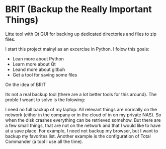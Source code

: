 # BRIT (Backup the Really Important Things)

Litte tool with Qt GUI for backing up dedicated directories and files to zip files.

I start this project mainyl as an excercise in Python. I folow this goals:
- Lean more about Python
- Learn more about Qt
- Leand more about gitbuh
- Get a tool for saving some files

On the idea of BRIT

Its not a real backup tool (there are a lot better tools for this around). The proble I weant to solve is the folowing:

I need no full backup of my laptop: All relevant things are normally on the network (either in the company or in the cloud of in on my private NAS). So when the disk crashes everything can be retrieved somehow.
But there are a few small things, that are not on the network and that I would like to have at a save place.
For example, I need not backup my browser, but I want to backup my favorites list. Another example is the configuration of Total Commander (a tool I use all the time).